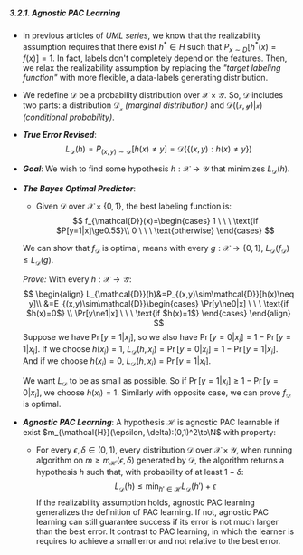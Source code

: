 ##### **3.2.1. Agnostic PAC Learning**

* In previous articles of *UML series*, we know that the realizability assumption requires that there exist $h^*\in H$ such that $P_{x\sim D}[h^*(x)=f(x)]=1$. In fact, labels don't completely depend on the features. Then, we relax the realizability assumption by replacing the *"target labeling function"* with more flexible, a data-labels generating distribution.

* We redefine $\mathcal{D}$ be a probability distribution over $\mathcal{X}\times\mathcal{Y}$. So, $\mathcal{D}$ includes two parts: a distribution $\mathcal{D_x}$ *(marginal distribution)* and $\mathcal{D((x,y)|x)}$ *(conditional probability)*.

* ***True Error Revised***:
  $$
  L_{\mathcal{D}}(h)=P_{(x,y)\sim\mathcal{D}}[h(x)\neq y]=\mathcal{D}(\{(x,y):h(x)\neq y\})
  $$

* ***Goal***: We wish to find some hypothesis $h:\mathcal{X\to Y}$ that minimizes $L_{\mathcal{D}}(h)$.

* ***The Bayes Optimal Predictor***: 

  * Given $\mathcal{D}$ over $\mathcal{X}\times \{0,1\}$, the best labeling function is:
    $$
    f_{\mathcal{D}}(x)=\begin{cases}
    1 \ \ \ \text{if $P[y=1|x]\ge0.5$}\\
    0 \ \ \ \text{otherwise}
    \end{cases}
    $$
  
  We can show that $f_{\mathcal{D}}$ is optimal, means with every $g:\mathcal{X}\to\{0,1\}$, $L_{\mathcal{D}}(f_{\mathcal{D}})\le L_{\mathcal{D}}(g)$.
  
  *Prove:* With every $h:\mathcal{X\to Y}$:
  $$
  \begin{align}
  L_{\mathcal{D}}(h)&=P_{(x,y)\sim\mathcal{D}}[h(x)\neq y]\\
  &=E_{(x,y)\sim\mathcal{D}}\begin{cases}
  \Pr[y\ne0|x] \ \ \ \text{if $h(x)=0$} \\
  \Pr[y\ne1|x] \ \ \ \text{if $h(x)=1$}
  \end{cases}
  \end{align}
  $$
  Suppose we have $\Pr[y=1|x_i]$, so we also have $\Pr[y=0|x_i]=1-\Pr[y=1|x_i]$. If we choose $h(x_i)=1$, $L_{\mathcal{D}}(h,x_i)=\Pr[y=0|x_i]=1-\Pr[y=1|x_i]$. And if we choose $h(x_i)=0$, $L_{\mathcal{D}}(h,x_i)=\Pr[y=1|x_i]$. 
  
  We want $L_{\mathcal{D}}$ to be as small as possible. So if $\Pr[y=1|x_i]\ge1-\Pr[y=0|x_i]$, we choose $h(x_i)=1$. Similarly with opposite case, we can prove $f_{\mathcal{D}}$ is optimal.

* ***Agnostic PAC Learning***: A hypothesis $\mathcal{H}$ is agnostic PAC learnable if exist $m_{\mathcal{H}}(\epsilon, \delta):(0,1)^2\to\N$ with property:

  * For every $\epsilon, \delta\in(0,1)$, every distribution $\mathcal{D}$ over $\mathcal{X\times Y}$, when running algorithm on $m\ge m_\mathcal{H}(\epsilon, \delta)$ generated by $\mathcal{D}$, the algorithm returns a hypothesis $h$ such that, with probability of at least $1-\delta$:
    $$
    L_{\mathcal{D}}(h)\le\min_{h'\in\mathcal{H}}L_{\mathcal{D}}(h')+\epsilon
    $$
    If the realizability assumption holds, agnostic PAC learning generalizes the definition of PAC learning. If not, agnostic PAC learning can still guarantee success if its error is not much larger than the best error. It contrast to PAC learning, in which the learner is requires to achieve a small error and not relative to the best error.